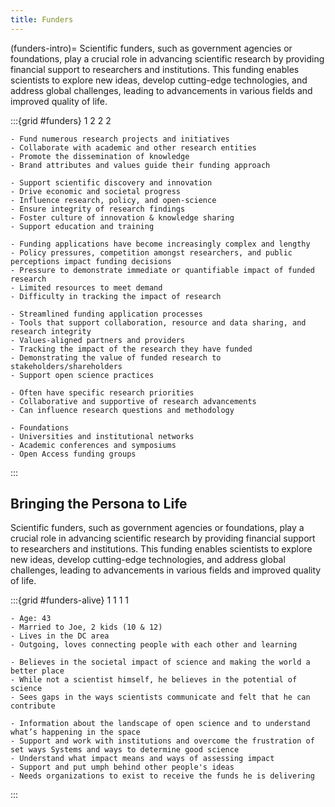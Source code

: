 ```yaml
---
title: Funders
---
```


(funders-intro)=
Scientific funders, such as government agencies or foundations, play a crucial role in advancing scientific
research by providing financial support to researchers and institutions. This funding enables scientists to
explore new ideas, develop cutting-edge technologies, and address global challenges, leading to
advancements in various fields and improved quality of life.

:::{grid #funders} 1 2 2 2

```{card} 🧍🏻Profile
- Fund numerous research projects and initiatives
- Collaborate with academic and other research entities
- Promote the dissemination of knowledge
- Brand attributes and values guide their funding approach
```

```{card} 🎯 Goals
- Support scientific discovery and innovation
- Drive economic and societal progress
- Influence research, policy, and open-science
- Ensure integrity of research findings
- Foster culture of innovation & knowledge sharing
- Support education and training
```

```{card} 😞 Frustrations
- Funding applications have become increasingly complex and lengthy
- Policy pressures, competition amongst researchers, and public perceptions impact funding decisions
- Pressure to demonstrate immediate or quantifiable impact of funded research
- Limited resources to meet demand
- Difficulty in tracking the impact of research
```

```{card} 💚 Preferences
- Streamlined funding application processes
- Tools that support collaboration, resource and data sharing, and research integrity
- Values-aligned partners and providers
- Tracking the impact of the research they have funded
- Demonstrating the value of funded research to stakeholders/shareholders
- Support open science practices
```

```{card} 💭 Behavioral Considerations
- Often have specific research priorities
- Collaborative and supportive of research advancements
- Can influence research questions and methodology
```

```{card} 📍 Where to Find- Government agencies
- Foundations
- Universities and institutional networks
- Academic conferences and symposiums
- Open Access funding groups
```

:::

## Bringing the Persona to Life

Scientific funders, such as government agencies or foundations, play a crucial role in advancing scientific research by providing financial support to researchers and institutions. This funding enables scientists to explore new ideas, develop cutting-edge technologies, and address global challenges, leading to advancements in various fields and improved quality of life.

:::{grid #funders-alive} 1 1 1 1

```{card} 🪪 Andrew
- Age: 43
- Married to Joe, 2 kids (10 & 12)
- Lives in the DC area
- Outgoing, loves connecting people with each other and learning
```

```{card} ⁉️ Why
- Believes in the societal impact of science and making the world a better place
- While not a scientist himself, he believes in the potential of science
- Sees gaps in the ways scientists communicate and felt that he can contribute
```

```{card} 🙏 Needs
- Information about the landscape of open science and to understand what’s happening in the space
- Support and work with institutions and overcome the frustration of set ways Systems and ways to determine good science
- Understand what impact means and ways of assessing impact
- Support and put umph behind other people's ideas
- Needs organizations to exist to receive the funds he is delivering
```

:::

